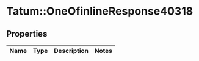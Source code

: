 # Tatum::OneOfinlineResponse40318

## Properties
Name | Type | Description | Notes
------------ | ------------- | ------------- | -------------

